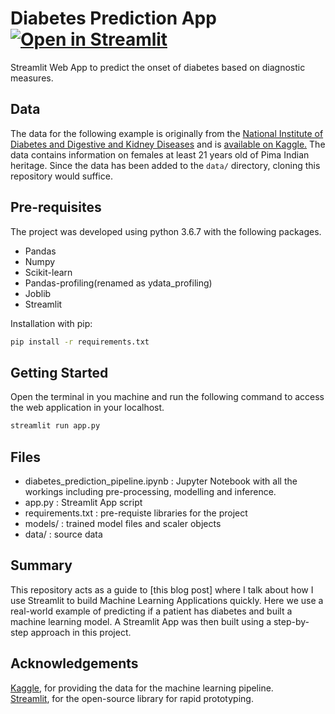 # Diabetes Prediction App [![Open in Streamlit](https://static.streamlit.io/badges/streamlit_badge_black_white.svg)](https://share.streamlit.io/arunnthevapalan/diabetes-prediction-app/app.py)
Streamlit Web App to predict the onset of diabetes based on diagnostic measures. 

## Data

The data for the following example is originally from the [National Institute of Diabetes and Digestive and Kidney Diseases](https://www.niddk.nih.gov/) and is [available on Kaggle.](https://www.kaggle.com/uciml/pima-indians-diabetes-database) The data contains information on females at least 21 years old of Pima Indian heritage.
Since the data has been added to the `data/` directory, cloning this repository would suffice.
## Pre-requisites

The project was developed using python 3.6.7 with the following packages.
- Pandas
- Numpy
- Scikit-learn
- Pandas-profiling(renamed as ydata_profiling)
- Joblib
- Streamlit

Installation with pip:

```bash
pip install -r requirements.txt
```

## Getting Started
Open the terminal in you machine and run the following command to access the web application in your localhost.
```bash
streamlit run app.py
```

## Files
- diabetes_prediction_pipeline.ipynb : Jupyter Notebook with all the workings including pre-processing, modelling and inference.
- app.py : Streamlit App script
- requirements.txt : pre-requiste libraries for the project
- models/ : trained model files and scaler objects
- data/ : source data

## Summary
This repository acts as a guide to [this blog post] where I talk about how I use Streamlit to build Machine Learning Applications quickly. Here we use a real-world example of predicting if a patient has diabetes and built a machine learning model. A Streamlit App was then built using a step-by-step approach in this project.

## Acknowledgements

[Kaggle](https://kaggle.com/), for providing the data for the machine learning pipeline.  
[Streamlit](https://www.streamlit.io/), for the open-source library for rapid prototyping.



